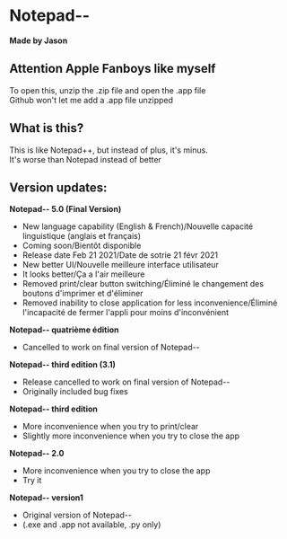 # Notepad--
**Made by Jason**

## Attention Apple Fanboys like myself
To open this, unzip the .zip file and open the .app file\
Github won't let me add a .app file unzipped

## What is this?
This is like Notepad++, but instead of plus, it's minus.\
It's worse than Notepad instead of better

## Version updates:

**Notepad-- 5.0 (Final Version)**
- New language capability (English & French)/Nouvelle capacité linguistique (anglais et français)
- Coming soon/Bientôt disponible
- Release date Feb 21 2021/Date de sotrie 21 févr 2021
- New better UI/Nouvelle meilleure interface utilisateur
- It looks better/Ça a l'air meilleure
- Removed print/clear button switching/Éliminé le changement des boutons d'imprimer et d'éliminer
- Removed inability to close application for less inconvenience/Éliminé l'incapacité de fermer l'appli pour moins d'inconvénient

**Notepad-- quatrième édition**
- Cancelled to work on final version of Notepad--

**Notepad-- third edition (3.1)**
- Release cancelled to work on final version of Notepad--
- Originally included bug fixes

**Notepad-- third edition**
- More inconvenience when you try to print/clear
- Slightly more inconvenience when you try to close the app

**Notepad-- 2.0**
- More inconvenience when you try to close the app
- Try it

**Notepad-- version1**
- Original version of Notepad--
- (.exe and .app not available, .py only)
